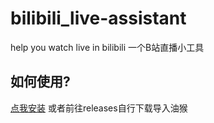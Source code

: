 # bilibili_live-assistant
help you watch live in bilibili 一个B站直播小工具
## 如何使用?
<a href="https://github.com/isma123HH/bilibili_live-assistant/raw/main/build/bili_live_assistant.user.js">点我安装</a>
或者前往releases自行下载导入油猴
